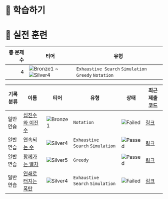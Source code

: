 # 📖 학습하기

# 🥇 실전 훈련
|총 문제 수|티어|유형|
|---:|---|---|
|4|![Bronze1][b1] ~ ![Silver4][s4]|`Exhaustive Search` `Simulation` `Greedy` `Notation`|

|기록분류|이름|티어|유형|상태|최근 제출 코드|
|---|---|---|---|---|---|
|일반 연습|[십진수와 이진수](https://www.codetree.ai/training-field/search/problems/decimal-and-binary-number)|![Bronze1][b1]|`Notation`|![Failed][failed]|[링크](https://github.com/Pyotato/-_code_tree/blob/main/241212/%EC%8B%AD%EC%A7%84%EC%88%98%EC%99%80%20%EC%9D%B4%EC%A7%84%EC%88%98/decimal-and-binary-number.js)|
|일반 연습|[연속되는 수](https://www.codetree.ai/training-field/search/problems/continuous-number)|![Silver4][s4]|`Exhaustive Search` `Simulation`|![Passed][passed]|[링크](https://github.com/Pyotato/-_code_tree/blob/main/241212/%EC%97%B0%EC%86%8D%EB%90%98%EB%8A%94%20%EC%88%98/continuous-number.js)|
|일반 연습|[함께가는 열차](https://www.codetree.ai/training-field/search/problems/a-train-that-goes-together)|![Silver5][s5]|`Greedy`|![Passed][passed]|[링크](https://github.com/Pyotato/-_code_tree/blob/main/241212/%ED%95%A8%EA%BB%98%EA%B0%80%EB%8A%94%20%EC%97%B4%EC%B0%A8/a-train-that-goes-together.js)|
|일반 연습|[연쇄로 터지는 폭탄](https://www.codetree.ai/training-field/search/problems/series-of-bombs-detonating)|![Silver4][s4]|`Exhaustive Search` `Simulation`|![Failed][failed]|[링크](https://github.com/Pyotato/-_code_tree/blob/main/241212/%EC%97%B0%EC%87%84%EB%A1%9C%20%ED%84%B0%EC%A7%80%EB%8A%94%20%ED%8F%AD%ED%83%84/series-of-bombs-detonating.js)|










[b5]: https://img.shields.io/badge/Bronze_5-%235D3E31.svg
[b4]: https://img.shields.io/badge/Bronze_4-%235D3E31.svg
[b3]: https://img.shields.io/badge/Bronze_3-%235D3E31.svg
[b2]: https://img.shields.io/badge/Bronze_2-%235D3E31.svg
[b1]: https://img.shields.io/badge/Bronze_1-%235D3E31.svg
[s5]: https://img.shields.io/badge/Silver_5-%23394960.svg
[s4]: https://img.shields.io/badge/Silver_4-%23394960.svg
[s3]: https://img.shields.io/badge/Silver_3-%23394960.svg
[s2]: https://img.shields.io/badge/Silver_2-%23394960.svg
[s1]: https://img.shields.io/badge/Silver_1-%23394960.svg
[g5]: https://img.shields.io/badge/Gold_5-%23FFC433.svg
[g4]: https://img.shields.io/badge/Gold_4-%23FFC433.svg
[g3]: https://img.shields.io/badge/Gold_3-%23FFC433.svg
[g2]: https://img.shields.io/badge/Gold_2-%23FFC433.svg
[g1]: https://img.shields.io/badge/Gold_1-%23FFC433.svg
[p5]: https://img.shields.io/badge/Platinum_5-%2376DDD8.svg
[p4]: https://img.shields.io/badge/Platinum_4-%2376DDD8.svg
[p3]: https://img.shields.io/badge/Platinum_3-%2376DDD8.svg
[p2]: https://img.shields.io/badge/Platinum_2-%2376DDD8.svg
[p1]: https://img.shields.io/badge/Platinum_1-%2376DDD8.svg
[passed]: https://img.shields.io/badge/Passed-%23009D27.svg
[failed]: https://img.shields.io/badge/Failed-%23D24D57.svg
[easy]: https://img.shields.io/badge/쉬움-%235cb85c.svg?for-the-badge
[medium]: https://img.shields.io/badge/보통-%23FFC433.svg?for-the-badge
[hard]: https://img.shields.io/badge/어려움-%23D24D57.svg?for-the-badge